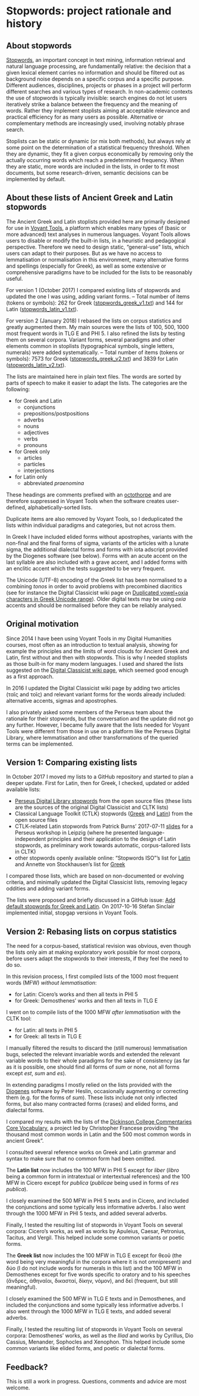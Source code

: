 # Stopwords: project rationale and history

## About stopwords

[Stopwords](https://en.wikipedia.org/wiki/Stop_words), an important concept in text mining, information retrieval and natural language processing, are fundamentally relative: the decision that a given lexical element carries no information and should be filtered out as background noise depends on a specific corpus and a specific purpose. Different audiences, disciplines, projects or phases in a project will perform different searches and various types of research. In non-academic contexts the use of stopwords is typically invisible: search engines do not let users iteratively strike a balance between the frequency and the meaning of words. Rather they implement stoplists aiming at acceptable relevance and practical efficiency for as many users as possible. Alternative or complementary methods are increasingly used, involving notably phrase search.

Stoplists can be static or dynamic (or mix both methods), but always rely at some point on the determination of a statistical frequency threshold. When they are dynamic, they fit a given corpus economically by removing only the actually occurring words which reach a predetermined frequency. When they are static, more words are included in the lists, in order to fit most documents, but some research-driven, semantic decisions can be implemented by default.

## About these lists of Ancient Greek and Latin stopwords

The Ancient Greek and Latin stoplists provided here are primarily designed for use in [Voyant Tools](http://voyant-tools.org/), a platform which enables many types of (basic or more advanced) text analyses in numerous languages. Voyant Tools allows users to disable or modify the built-in lists, in a heuristic and pedagogical perspective. Therefore we need to design static, “general-use” lists, which users can adapt to their purposes. But as we have no access to lemmatisation or normalisation in this environment, many alternative forms and spellings (especially for Greek), as well as some extensive or comprehensive paradigms have to be included for the lists to be reasonably useful.

<!-- One solution is to provide short lists. TODO: include short lists? -->

For version 1 (October 2017) I compared existing lists of stopwords and updated the one I was using, adding variant forms. – Total number of items (tokens or symbols): 262 for Greek ([stopwords_greek_v1.txt](stopwords_greek_v1.txt)) and 144 for Latin ([stopwords_latin_v1.txt](stopwords_latin_v1.txt)).

For version 2 (January 2018) I rebased the lists on corpus statistics and greatly augmented them. My main sources were the lists of 100, 500, 1000 most frequent words in TLG E and PHI 5. I also refined the lists by testing them on several corpora. Variant forms, several paradigms and other elements common in stoplists (typographical symbols, single letters, numerals) were added systematically. – Total number of items (tokens or symbols): 7573 for Greek ([stopwords_greek_v2.txt](stopwords_greek_v2.txt)) and 3839 for Latin ([stopwords_latin_v2.txt](stopwords_latin_v2.txt)).

The lists are maintained here in plain text files. The words are sorted by parts of speech to make it easier to adapt the lists. The categories are the following:

* for Greek and Latin
    * conjunctions
    * prepositions/postpositions
    * adverbs
    * nouns
    * adjectives
    * verbs
    * pronouns
* for Greek only
    * articles
    * particles
    * interjections
* for Latin only
    * abbreviated *praenomina*

These headings are comments prefixed with an [octothorpe](https://en.wiktionary.org/wiki/octothorpe) and are therefore suppressed in Voyant Tools when the software creates user-defined, alphabetically-sorted lists.

Duplicate items are also removed by Voyant Tools, so I deduplicated the lists within individual paradigms and categories, but not across them.

In Greek I have included elided forms without apostrophes, variants with the non-final and the final forms of sigma, variants of the articles with a lunate sigma, the additional dialectal forms and forms with iota adscript provided by the Diogenes software (see below). Forms with an acute accent on the last syllable are also included with a grave accent, and I added forms with an enclitic accent which the tests suggested to be very frequent.

The Unicode (UTF-8) encoding of the Greek list has been normalised to a combining *tonos* in order to avoid problems with precombined diacritics (see for instance the Digital Classicist wiki page on [Duplicated vowel+oxia characters in Greek Unicode range](http://wiki.digitalclassicist.org/Greek_Unicode_duplicated_vowels)). Older digital texts may be using *oxia* accents and should be normalised before they can be reliably analysed.

## Original motivation

Since 2014 I have been using Voyant Tools in my Digital Humanities courses, most often as an introduction to textual analysis, showing for example the principles and the limits of word clouds for Ancient Greek and Latin, first without and then with stopwords. This is why I needed stoplists as those built-in for many modern languages. I used and shared the lists suggested on the [Digital Classicist wiki page](http://wiki.digitalclassicist.org/Stopwords_for_Greek_and_greek), which seemed good enough as a first approach.

In 2016 I updated the Digital Classicist wiki page by adding two articles (ταῖς and τοῖς) and relevant variant forms for the words already included: alternative accents, sigmas and apostrophes.

I also privately asked some members of the Perseus team about the rationale for their stopwords, but the conversation and the update did not go any further. However, I became fully aware that the lists needed for Voyant Tools were different from those in use on a platform like the Perseus Digital Library, where lemmatisation and other transformations of the queried terms can be implemented.

## Version 1: Comparing existing lists

In October 2017 I moved my lists to a GitHub repository and started to plan a deeper update. First for Latin, then for Greek, I checked, updated or added available lists:

* [Perseus Digital Library stopwords](http://www.perseus.tufts.edu/hopper/stopwords) from the open source files (these lists are the sources of the original Digital Classicist and CLTK lists)
* Classical Language Toolkit (CTLK) stopwords ([Greek](https://github.com/cltk/cltk/blob/master/cltk/stop/greek/stops.py) and [Latin](https://github.com/cltk/cltk/blob/master/cltk/stop/latin/stops.py)) from the open source files
* CTLK-related Latin stopwords from Patrick Burns’ 2017-07-11 [slides](https://github.com/diyclassics/stopwords) for a Perseus workshop in Leipzig (where he presented language-independent principles and their application to the design of Latin stopwords, as preliminary work towards automatic, corpus-tailored lists in CLTK)
* other stopwords openly available online: “Stopwords ISO”’s list for [Latin](https://github.com/stopwords-iso/stopwords-la) and Annette von Stockhausen’s list for [Greek](https://github.com/pharos-alexandria/grk-stoplist/blob/master/stoplist-greek.txt)

I compared those lists, which are based on non-documented or evolving criteria, and minimally updated the Digital Classicist lists, removing legacy oddities and adding variant forms.

The lists were proposed and briefly discussed in a GitHub issue: [Add default stopwords for Greek and Latin](https://github.com/sgsinclair/Voyant/issues/382). On 2017-10-16 Stéfan Sinclair implemented initial, stopgap versions in Voyant Tools.

## Version 2: Rebasing lists on corpus statistics

The need for a corpus-based, statistical revision was obvious, even though the lists only aim at making exploratory work possible for most corpora, before users adapt the stopwords to their interests, if they feel the need to do so.

In this revision process, I first compiled lists of the 1000 most frequent words (MFW) *without lemmatisation*:

* for Latin: Cicero’s works and then all texts in PHI 5
* for Greek: Demosthenes’ works and then all texts in TLG E

I went on to compile lists of the 1000 MFW *after lemmatisation* with the CLTK tool:

* for Latin: all texts in PHI 5
* for Greek: all texts in TLG E

I manually filtered the results to discard the (still numerous) lemmatisation bugs, selected the relevant invariable words and extended the relevant variable words to their whole paradigms for the sake of consistency (as far as it is possible, one should find all forms of *sum* or none, not all forms except *est*, *sum* and *es*).

In extending paradigms I mostly relied on the lists provided with the [Diogenes](http://community.dur.ac.uk/p.j.heslin/Software/Diogenes/) software by Peter Heslin, occasionally augmenting or correcting them (e.g. for the forms of *sum*). These lists include not only inflected forms, but also many contracted forms (crases) and elided forms, and dialectal forms.

I compared my results with the lists of the [Dickinson College Commentaries Core Vocabulary](http://dcc.dickinson.edu/vocab/core-vocabulary), a project led by Christopher Francese providing “the thousand most common words in Latin and the 500 most common words in ancient Greek”.

I consulted several reference works on Greek and Latin grammar and syntax to make sure that no common form had been omitted.

The **Latin list** now includes the 100 MFW in PHI 5 except for *liber* (*libro* being a common form in intratextual or intertextual references) and the 100 MFW in Cicero except for *publica* (*publicae* being used in forms of *res publica*).

I closely examined the 500 MFW in PHI 5 texts and in Cicero, and included the conjunctions and some typically less informative adverbs. I also went through the 1000 MFW in PHI 5 texts, and added several adverbs.

Finally, I tested the resulting list of stopwords in Voyant Tools on several corpora: Cicero’s works, as well as works by Apuleius, Caesar, Petronius, Tacitus, and Vergil. This helped include some common variants or poetic forms.

The **Greek list** now includes the 100 MFW in TLG E except for θεοῦ (the word being very meaningful in the corpora where it is not omnipresent) and δύο (I do not include words for numerals in this list) and the 100 MFW in Demosthenes except for five words specific to oratory and to his speeches (ἄνδρες, ἀθηναῖοι, δικασταί, δίκην, νόμον), and δεῖ (frequent, but still meaningful).

I closely examined the 500 MFW in TLG E texts and in Demosthenes, and included the conjunctions and some typically less informative adverbs. I also went through the 1000 MFW in TLG E texts, and added several adverbs.

Finally, I tested the resulting list of stopwords in Voyant Tools on several corpora: Demosthenes’ works, as well as the *Iliad* and works by Cyrillus, Dio Cassius, Menander, Sophocles and Xenophon. This helped include some common variants like elided forms, and poetic or dialectal forms.

## Feedback?

This is still a work in progress. Questions, comments and advice are most welcome.
